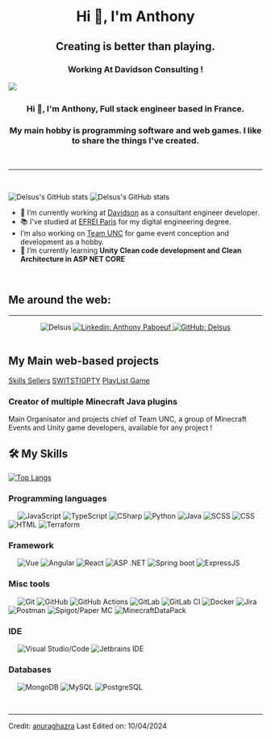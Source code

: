 <h1 align="center">Hi 👋, I'm Anthony</h1>
<h2 align="center">Creating is better than playing.</h2>
<h3 align="center">Working At Davidson Consulting !</h3>

<img src="https://user-images.githubusercontent.com/73097560/115834477-dbab4500-a447-11eb-908a-139a6edaec5c.gif">
&emsp;
<h3 align="center">Hi 👋, I'm Anthony, Full stack engineer based in France.</h3>
<h3 align="center">My main hobby is programming software and web games. I like to share the things I've created.</h3>
&emsp;

-------------------
&emsp;

![Delsus's GitHub stats](https://github-readme-stats.vercel.app/api?username=delsus78)
![Delsus's GitHub stats](https://github-readme-streak-stats.herokuapp.com/?user=Delsus78&theme=tokyonight&hide_border=true)

- 🔭 I’m currently working at [Davidson](https://www.davidson.fr/) as a consultant engineer developer.
- 📚 I've studied at [EFREI Paris](https://www.efrei.fr/) for my digital engineering degree.
- I’m also working on [Team UNC](https://github.com/UNCTeam) for game event conception and development as a hobby.
- 🌱 I’m currently learning **Unity Clean code development and Clean Architecture in ASP NET CORE**

&emsp;

## Me around the web:
-------------------
<div align="center"> 
    <img src="https://komarev.com/ghpvc/?username=Delsus78&label=Profile%20views&color=0e75b6&style=for-the-badge" alt="Delsus" /> 
    <a href="https://www.linkedin.com/in/anthony-paboeuf-041b25209/" align="center">
        <img src="https://img.shields.io/badge/-AnthonyPaboeuf-blue?style=for-the-badge&logo=Linkedin&logoColor=white" alt="Linkedin: Anthony Paboeuf" />
    </a>
    <a href="https://github.com/Delsus78" align="center">
        <img src="https://img.shields.io/github/followers/Delsus78?label=follow&logo=GitHub&style=for-the-badge" alt="GitHub: Delsus" />
    </a>
</div>
&emsp;

## My Main web-based projects
[Skills Sellers](https://skills-sellers.fr)
[SWITSTIGPTY](https://swistigpty.team-unc.fr)
[PlayList Game](https://playlistgame.team-unc.fr)

### Creator of multiple Minecraft Java plugins
Main Organisator and projects chief of Team UNC, a group of Minecraft Events and Unity game developers, available for any project !

## 🛠️ My Skills
<a href="https://github.com/delsus78">
    <img src="https://github-readme-stats.vercel.app/api/top-langs/?username=delsus78" alt="Top Langs"/>
</a>

### Programming languages
&emsp;
![JavaScript](https://img.shields.io/badge/-JavaScript-000?style=for-the-badge&logo=JavaScript)
![TypeScript](https://img.shields.io/badge/-TypeScript-000?style=for-the-badge&logo=TypeScript&logoColor=007ACC)
![CSharp](https://img.shields.io/badge/-CSharp-000?style=for-the-badge&logo=CSharp)
![Python](https://img.shields.io/badge/-Python-000?style=for-the-badge&logo=Python)
![Java](https://img.shields.io/badge/-Java-000?style=for-the-badge&logo=Java)
![SCSS](https://img.shields.io/badge/-SCSS-000?style=for-the-badge&logo=Sass)
![CSS](https://img.shields.io/badge/-CSS-000?style=for-the-badge&logo=CSS3)
![HTML](https://img.shields.io/badge/-HTML-000?style=for-the-badge&logo=HTML5)
![Terraform](https://img.shields.io/badge/-TERRAFORM-000?style=for-the-badge&logo=Terraform)

### Framework
&emsp;
![Vue](https://img.shields.io/badge/-Vue-000?style=for-the-badge&logo=vuedotjs)
![Angular](https://img.shields.io/badge/-Angular-000?style=for-the-badge&logo=angular)
![React](https://img.shields.io/badge/-React-000?style=for-the-badge&logo=react)
![ASP .NET](https://img.shields.io/badge/-ASPNETCORE-000?style=for-the-badge&logo=dotnet)
![Spring boot](https://img.shields.io/badge/-Spring_boot-000?style=for-the-badge&logo=spring)
![ExpressJS](https://img.shields.io/badge/-ExpressJS-000?style=for-the-badge&logo=Express)

### Misc tools
&emsp;
![Git](https://img.shields.io/badge/-Git-000?style=for-the-badge&logo=Git)
![GitHub](https://img.shields.io/badge/-GitHub-000?style=for-the-badge&logo=GitHub)
![GitHub Actions](https://img.shields.io/badge/-GitHubAction-000?style=for-the-badge&logo=Github)
![GitLab](https://img.shields.io/badge/-GitLab-000?style=for-the-badge&logo=GitLab)
![GitLab CI](https://img.shields.io/badge/gitlab%20ci-000?style=for-the-badge&logo=GitLab)
![Docker](https://img.shields.io/badge/-Docker-000?style=for-the-badge&logo=Docker)
![Jira](https://img.shields.io/badge/-Jira-000?style=for-the-badge&logo=Jira)
![Postman](https://img.shields.io/badge/-Postman-000?style=for-the-badge&logo=Postman)
![Spigot/Paper MC](https://img.shields.io/badge/-Spigot/PaperMC-000?style=for-the-badge&logo=chainlink&logoColor=green)
![MinecraftDataPack](https://img.shields.io/badge/-datapack_MC-000?style=for-the-badge&logo=chainlink&logoColor=green)

### IDE
&emsp;
![Visual Studio/Code](https://img.shields.io/badge/-VisualStudio-000?style=for-the-badge&logo=Visual-Studio)
![Jetbrains IDE](https://img.shields.io/badge/-Jetbrains%20-000?style=for-the-badge&logo=Intellij-IDEA)

### Databases
&emsp;
![MongoDB](https://img.shields.io/badge/-MongoDB-000?style=for-the-badge&logo=MongoDB)
![MySQL](https://img.shields.io/badge/-MySQL-000?style=for-the-badge&logo=MySQL)
![PostgreSQL](https://img.shields.io/badge/-PostgreSQL-000?style=for-the-badge&logo=PostgreSQL)

&emsp;

------
Credit: [anuraghazra](https://github.com/anuraghazra)
Last Edited on: 10/04/2024
